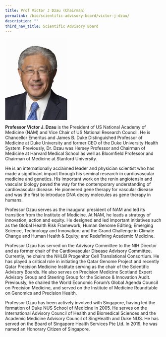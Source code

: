 ```yaml
---
title: Prof Victor J Dzau (Chairman)
permalink: /bio/scientific-advisory-board/victor-j-dzau/
description: ""
third_nav_title: Scientific Advisory Board
---
```

<img src="/images/Bio/Scientific%20Advisory%20Board/victor-dzau_edit-white.jpg" align="center" style="width:200px">

**Professor Victor J. Dzau** is the President of US National Academy of Medicine (NAM) and Vice Chair of US National Research Council. He is Chancellor Emeritus and James B. Duke Distinguished Professor of Medicine at Duke University and former CEO of the Duke University Health System. Previously, Dr. Dzau was Hersey Professor and Chairman of Medicine at Harvard Medical School as well as Bloomfield Professor and Chairman of Medicine at Stanford University.

He is an internationally acclaimed leader and physician scientist who has made a significant impact through his seminal research in cardiovascular medicine and genetics. His important work on the renin angiotensin and vascular biology paved the way for the contemporary understanding of cardiovascular disease. He pioneered gene therapy for vascular disease and was the first to introduce DNA decoy molecules as gene therapy in humans.

Professor Dzau serves as the inaugural president of NAM and led its transition from the Institute of Medicine. At NAM, he leads a strategy of innovation, action and equity. He designed and led important initiatives such as the Global Health Risk Framework; Human Genome Editing; Emerging Science, Technology and Innovation; and the Grand Challenge in Climate Change and Human Health &amp; Equity; and Redefining Academic Medicine.

Professor Dzau has served on the Advisory Committee to the NIH Director and as former chair of the Cardiovascular Disease Advisory Committee. Currently, he chairs the NHLBI Progenitor Cell Translational Consortium. He has played a critical role in initiating the Qatar Genome Project and recently Qatar Precision Medicine Institute serving as the chair of the Scientific Advisory Boards. He also serves on Precision Medicine Scotland Expert Advisory Group and Steering Group for the Science &amp; Innovation Audit. Previously, he chaired the World Economic Forum’s Global Agenda Council on Precision Medicine, and served on the Institute of Medicine Roundtable on Genomics and Precision Health.

Professor Dzau has been actively involved with Singapore, having led the formation of Duke NUS School of Medicine in 2005. He serves on the International Advisory Council of Health and Biomedical Sciences and the Academic Medicine Advisory Council of SingHealth and Duke NUS. He has served on the Board of Singapore Health Services Pte Ltd. In 2019, he was named an Honorary Citizen of Singapore.